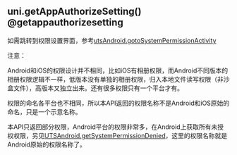 ## uni.getAppAuthorizeSetting() @getappauthorizesetting

<!-- UTSAPIJSON.getAppAuthorizeSetting.description -->

<!-- UTSAPIJSON.getAppAuthorizeSetting.compatibility -->

<!-- UTSAPIJSON.getAppAuthorizeSetting.param -->

<!-- UTSAPIJSON.getAppAuthorizeSetting.returnValue -->

<!-- UTSAPIJSON.getAppAuthorizeSetting.example -->

<!-- UTSAPIJSON.getAppAuthorizeSetting.tutorial -->

如需跳转到权限设置界面，参考[utsAndroid.gotoSystemPermissionActivity](../uts/utsandroid.md#gotosystempermissionactivity)

注意：

Android和iOS的权限设计并不相同，比如iOS有相册权限，而Android不同版本的相册权限逻辑不一样，低版本没有单独的相册权限，归入本地文件读写权限（非沙盒文件），高版本又独立出来。还有很多权限只有一个平台才有。

权限的命名各平台也不相同，所以本API返回的权限名称不是Android和iOS原始的命名，只是一个示意名称。

本API只返回部分权限，Android平台的权限非常多，在Android上获取所有未授权权限，另见[UTSAndroid.getSystemPermissionDenied](../uts/utsandroid.md#getsystempermissiondenied)，这里的权限名称就是Android原始的权限名称了。

<!-- UTSAPIJSON.general_type.name -->

<!-- UTSAPIJSON.general_type.param -->
